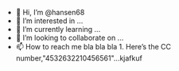 - 👋 Hi, I’m @hansen68
- 👀 I’m interested in ...
- 🌱 I’m currently learning ...
- 💞️ I’m looking to collaborate on ...
- 📫 How to reach me bla bla bla 1.	Here’s the CC number,"4532632210456561"...kjafkuf

<!---
hansen68/hansen68 is a ✨ special ✨ repository because its `README.md` (this file) appears on your GitHub profile.
You can click the Preview link to take a look at your changes.
--->
